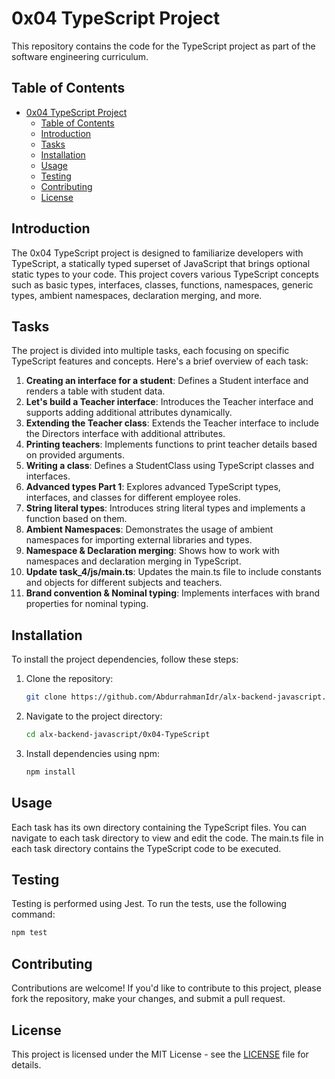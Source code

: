 # 0x04 TypeScript Project

This repository contains the code for the TypeScript project as part of the software engineering curriculum.

## Table of Contents

- [0x04 TypeScript Project](#0x04-typescript-project)
  - [Table of Contents](#table-of-contents)
  - [Introduction](#introduction)
  - [Tasks](#tasks)
  - [Installation](#installation)
  - [Usage](#usage)
  - [Testing](#testing)
  - [Contributing](#contributing)
  - [License](#license)

## Introduction

The 0x04 TypeScript project is designed to familiarize developers with TypeScript, a statically typed superset of JavaScript that brings optional static types to your code. This project covers various TypeScript concepts such as basic types, interfaces, classes, functions, namespaces, generic types, ambient namespaces, declaration merging, and more.

## Tasks

The project is divided into multiple tasks, each focusing on specific TypeScript features and concepts. Here's a brief overview of each task:

1. **Creating an interface for a student**: Defines a Student interface and renders a table with student data.
2. **Let's build a Teacher interface**: Introduces the Teacher interface and supports adding additional attributes dynamically.
3. **Extending the Teacher class**: Extends the Teacher interface to include the Directors interface with additional attributes.
4. **Printing teachers**: Implements functions to print teacher details based on provided arguments.
5. **Writing a class**: Defines a StudentClass using TypeScript classes and interfaces.
6. **Advanced types Part 1**: Explores advanced TypeScript types, interfaces, and classes for different employee roles.
7. **String literal types**: Introduces string literal types and implements a function based on them.
8. **Ambient Namespaces**: Demonstrates the usage of ambient namespaces for importing external libraries and types.
9. **Namespace & Declaration merging**: Shows how to work with namespaces and declaration merging in TypeScript.
10. **Update task_4/js/main.ts**: Updates the main.ts file to include constants and objects for different subjects and teachers.
11. **Brand convention & Nominal typing**: Implements interfaces with brand properties for nominal typing.

## Installation

To install the project dependencies, follow these steps:

1. Clone the repository:

   ```bash
   git clone https://github.com/AbdurrahmanIdr/alx-backend-javascript.git
   ```

2. Navigate to the project directory:

   ```bash
   cd alx-backend-javascript/0x04-TypeScript
   ```

3. Install dependencies using npm:

   ```bash
   npm install
   ```

## Usage

Each task has its own directory containing the TypeScript files. You can navigate to each task directory to view and edit the code. The main.ts file in each task directory contains the TypeScript code to be executed.

## Testing

Testing is performed using Jest. To run the tests, use the following command:

```bash
npm test
```

## Contributing

Contributions are welcome! If you'd like to contribute to this project, please fork the repository, make your changes, and submit a pull request.

## License

This project is licensed under the MIT License - see the [LICENSE](../LICENSE) file for details.